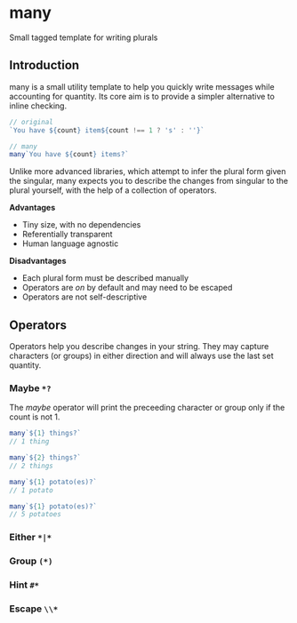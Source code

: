 # many
Small tagged template for writing plurals

## Introduction

many is a small utility template to help you quickly write messages while accounting for quantity. Its core aim is to provide a simpler alternative to inline checking.

```js
// original
`You have ${count} item${count !== 1 ? 's' : ''}`

// many
many`You have ${count} items?`
```

Unlike more advanced libraries, which attempt to infer the plural form given the singular, many expects you to describe the changes from singular to the plural yourself, with the help of a collection of operators.

**Advantages**
- Tiny size, with no dependencies
- Referentially transparent
- Human language agnostic

**Disadvantages**
- Each plural form must be described manually
- Operators are _on_ by default and may need to be escaped
- Operators are not self-descriptive

## Operators

Operators help you describe changes in your string. They may capture characters (or groups) in either direction and will always use the last set quantity.

### Maybe `*?`

The _maybe_ operator will print the preceeding character or group only if the count is not 1.

```js
many`${1} things?`
// 1 thing

many`${2} things?`
// 2 things
```
```js
many`${1} potato(es)?`
// 1 potato

many`${1} potato(es)?`
// 5 potatoes
```

### Either `*|*`
### Group `(*)`
### Hint `#*`
### Escape `\\*`
